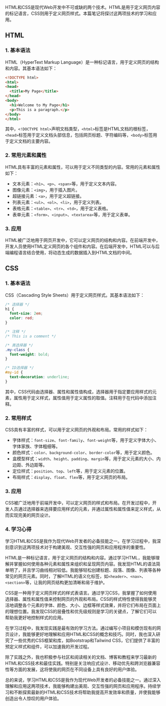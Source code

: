 HTML和CSS是现代Web开发中不可或缺的两个技术。HTML是用于定义网页内容的标记语言，CSS则用于定义网页样式。本篇笔记将探讨这两项技术的学习和应用。

## HTML

### 1. 基本语法

HTML（HyperText Markup Language）是一种标记语言，用于定义网页的结构和内容。其基本语法如下：

```html
<!DOCTYPE html>
<html>
<head>
  <title>My Page</title>
</head>
<body>
  <h1>Welcome to My Page</h1>
  <p>This is a paragraph.</p>
</body>
</html>
```

其中，`<!DOCTYPE html>`声明文档类型，`<html>`标签是HTML文档的根标签，`<head>`标签用于定义文档头部信息，包括网页标题、字符编码等，`<body>`标签用于定义文档的主要内容。

### 2. 常用元素和属性

HTML具有丰富的元素和属性，可以用于定义不同类型的内容。常用的元素和属性如下：

- 文本元素：`<h1>`、`<p>`、`<span>`等，用于定义文本内容。
- 图像元素：`<img>`，用于插入图片。
- 超链接元素：`<a>`，用于定义超链接。
- 列表元素：`<ul>`、`<ol>`、`<li>`，用于定义列表。
- 表格元素：`<table>`、`<tr>`、`<td>`，用于定义表格。
- 表单元素：`<form>`、`<input>`、`<textarea>`等，用于定义表单。

### 3. 应用

HTML被广泛地用于网页开发中，它可以定义网页的结构和内容。在前端开发中，开发人员使用HTML定义网页的各个组件和内容。在后端开发中，HTML可以与后端编程语言结合使用，将动态生成的数据插入到HTML文档的中间。

## CSS

### 1. 基本语法

CSS（Cascading Style Sheets）用于定义网页样式。其基本语法如下：

```css
/* 选择器 */
h1 {
  font-size: 2em;
  color: red;
}

/* 注释 */
/* This is a comment */

/* 类选择器 */
.my-class {
  font-weight: bold;
}

/* ID选择器 */
#my-id {
  text-decoration: underline;
}
```

其中，CSS代码由选择器、属性和属性值构成，选择器用于指定要应用样式的元素，属性用于定义样式，属性值用于定义属性的取值。注释用于在代码中添加注释。

### 2. 常用样式

CSS具有丰富的样式，可以用于定义网页的外观和布局。常用的样式如下：

- 字体样式：`font-size`、`font-family`、`font-weight`等，用于定义字体大小、字体家族、字体粗细等。
- 颜色样式：`color`、`background-color`、`border-color`等，用于定义颜色。
- 盒模型样式：`width`、`height`、`padding`、`margin`等，用于定义元素的大小、内边距、外边距等。
- 定位样式：`position`、`top`、`left`等，用于定义元素的位置。
- 布局样式：`display`、`float`、`flex`等，用于定义网页的布局。

### 3. 应用

CSS被广泛地用于前端开发中，可以定义网页的样式和布局。在开发过程中，开发人员通过选择器来选择要应用样式的元素，并通过属性和属性值来定义样式，从而实现完美的网页设计。

### 4. 学习心得

学习HTML和CSS是我作为现代Web开发者的必备技能之一。在学习过程中，我深刻意识到这两项技术对于构建美观、交互性强的网页和应用程序的重要性。

HTML是一种标记语言，用于定义网页的结构和内容。通过学习HTML，我能够理解并掌握如何使用各种元素和属性来组织和呈现网页内容。我发现HTML的语法简单明了，并且学习曲线相对较低。我能够轻松创建标题、段落、图像、列表等各种常见的网页元素。同时，了解HTML的语义化标签，如`<header>`、`<nav>`、`<section>`等，让我的网页结构更加清晰和易于维护。

CSS是一种用于定义网页样式的样式表语言。通过学习CSS，我掌握了如何使用选择器、属性和属性值来控制网页的外观和布局。CSS的样式特性使得我能够灵活地调整各个元素的字体、颜色、大小、边框等样式效果，并将它们布局在页面上的理想位置。我发现CSS的层叠性和优先级规则是学习的关键点，了解它们可以帮助我更好地控制样式的应用。

在学习过程中，我发现实践是最有效的学习方法。通过编写小项目和模仿现有的网页设计，我能够更好地理解和应用HTML和CSS的概念和技巧。同时，我也深入研究了一些优秀的CSS框架和库，如Bootstrap和Tailwind CSS，它们提供了丰富的预定义样式和组件，可以加速我的开发过程。

除了实践之外，我也积极参与社区和阅读相关的文档、博客和教程来学习最新的HTML和CSS技术和最佳实践。特别是关注响应式设计、移动优先和跨浏览器兼容性等方面的发展，这将使我的网页在不同设备上具有良好的用户体验。

总的来说，学习HTML和CSS是我作为现代Web开发者的必备技能之一。通过深入理解和应用这两项技术，我能够构建出美观、交互性强的网页和应用程序。持续学习和不断探索最新的HTML和CSS技术将帮助我提高开发效率和质量，并使我能够创造出令人惊叹的用户体验。